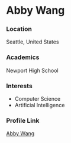 # Abby Wang

### Location

Seattle, United States

### Academics

Newport High School

### Interests

- Computer Science
- Artificial Intelligence

### Profile Link

[Abby Wang](https://github.com/abbyw2028)
